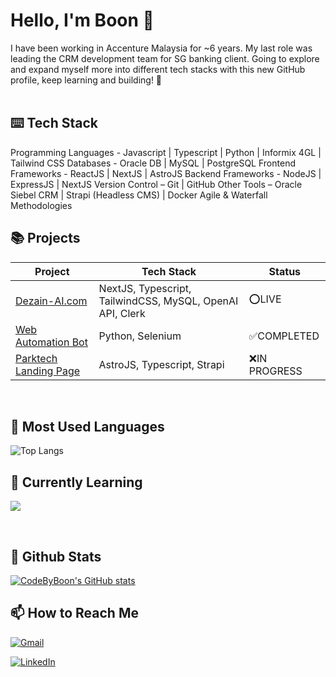 # Hello, I'm Boon 👋

I have been working in Accenture Malaysia for ~6 years. My last role was leading the CRM development team for SG banking client.
Going to explore and expand myself more into different tech stacks with this new GitHub profile, keep learning and building! 🦾 
<br />
<br />

## ⌨️ Tech Stack
Programming Languages - Javascript | Typescript | Python | Informix 4GL | Tailwind CSS
Databases - Oracle DB | MySQL | PostgreSQL
Frontend Frameworks - ReactJS | NextJS | AstroJS
Backend Frameworks - NodeJS | ExpressJS | NextJS
Version Control – Git | GitHub
Other Tools – Oracle Siebel CRM | Strapi (Headless CMS) | Docker
Agile & Waterfall Methodologies
<br />

## 📚 Projects
| Project    | Tech Stack | Status
| -------- | ------- | ------- |
| [Dezain-AI.com](https://dezain-ai.com/) | NextJS, Typescript, TailwindCSS, MySQL, OpenAI API, Clerk | :o:LIVE |
| [Web Automation Bot](https://github.com/codebyboon/pythonbot) | Python, Selenium | :white_check_mark:COMPLETED | 
| [Parktech Landing Page](https://github.com/parktech-my/parktech-website)  | AstroJS, Typescript, Strapi | :x:IN PROGRESS |
<br />

## 🔧 Most Used Languages
![Top Langs](https://github-readme-stats.vercel.app/api/top-langs/?username=codebyboon&size_weight=0.5&count_weight=0.5&langs_count=8)
<br />

## 🌱 Currently Learning
<p align="left">
  <a href="https://skillicons.dev">
    <img src="https://skillicons.dev/icons?i=go,rust,tauri" />
  </a>
</p>
<br />

## 🚀 Github Stats
[![CodeByBoon's GitHub stats](https://github-readme-stats.vercel.app/api?username=codebyboon&theme=midnight-purple&show_icons=true)](https://github.com/codebyboon/github-readme-stats)
<br />

## 📫 How to Reach Me
[![Gmail](https://img.shields.io/badge/Gmail-D14836?style=for-the-badge&logo=gmail&logoColor=white)](mailto:ybsaw95@gmail.com)

[![LinkedIn](https://img.shields.io/badge/linkedin-%230077B5.svg?style=for-the-badge&logo=linkedin&logoColor=white)](https://www.linkedin.com/in/yee-boon-saw)


